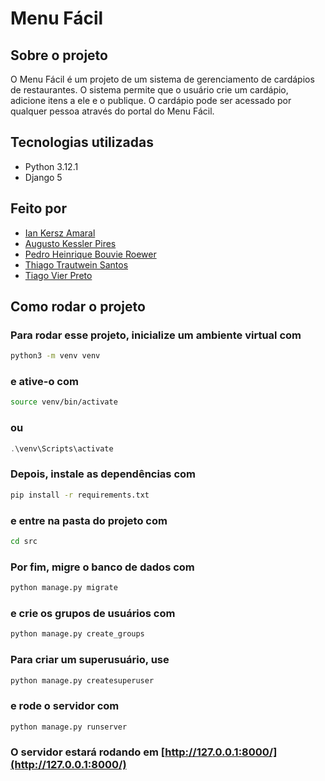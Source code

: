 # Menu Fácil

## Sobre o projeto

O Menu Fácil é um projeto de um sistema de gerenciamento de cardápios de restaurantes. O sistema permite que o usuário crie um cardápio, adicione itens a ele e o publique. O cardápio pode ser acessado por qualquer pessoa através do portal do Menu Fácil.

## Tecnologias utilizadas

- Python 3.12.1
- Django 5

## Feito por

- [Ian Kersz Amaral](https://github.com/kerszamaral)
- [Augusto Kessler Pires](https://github.com/Gutok66)
- [Pedro Heinrique Bouvie Roewer](https://github.com/pedrohbroewer)
- [Thiago Trautwein Santos](https://github.com/ThiagoTrautwein)
- [Tiago Vier Preto](https://github.com/Tiago-Vier-Preto)

## Como rodar o projeto

### Para rodar esse projeto, inicialize um ambiente virtual com

```bash
python3 -m venv venv
```

### e ative-o com

```bash
source venv/bin/activate
```

### ou

```powershell
.\venv\Scripts\activate
```

### Depois, instale as dependências com

```bash
pip install -r requirements.txt
```

### e entre na pasta do projeto com

```bash
cd src
```

### Por fim, migre o banco de dados com

```bash
python manage.py migrate
```

### e crie os grupos de usuários com

```bash
python manage.py create_groups
```

### Para criar um superusuário, use

```bash
python manage.py createsuperuser
```

### e rode o servidor com

```bash
python manage.py runserver
```

### O servidor estará rodando em [http://127.0.0.1:8000/](http://127.0.0.1:8000/)
